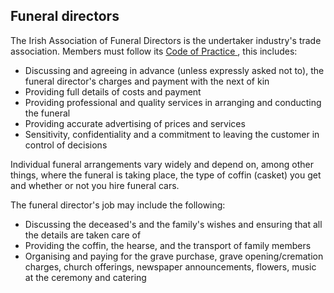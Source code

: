##  Funeral directors

The Irish Association of Funeral Directors is the undertaker industry's trade
association. Members must follow its [ Code of Practice
](https://www.iafd.ie/code-of-practice) , this includes:

  * Discussing and agreeing in advance (unless expressly asked not to), the funeral director's charges and payment with the next of kin 
  * Providing full details of costs and payment 
  * Providing professional and quality services in arranging and conducting the funeral 
  * Providing accurate advertising of prices and services 
  * Sensitivity, confidentiality and a commitment to leaving the customer in control of decisions 

Individual funeral arrangements vary widely and depend on, among other things,
where the funeral is taking place, the type of coffin (casket) you get and
whether or not you hire funeral cars.

The funeral director's job may include the following:

  * Discussing the deceased's and the family's wishes and ensuring that all the details are taken care of 
  * Providing the coffin, the hearse, and the transport of family members 
  * Organising and paying for the grave purchase, grave opening/cremation charges, church offerings, newspaper announcements, flowers, music at the ceremony and catering 
